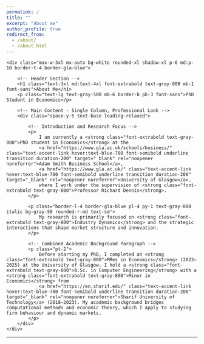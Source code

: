 ```yaml
---
permalink: /
title: ""
excerpt: "About me"
author_profile: true
redirect_from: 
  - /about/
  - /about.html
---
```


<script src="https://cdn.tailwindcss.com"></script>
<script>
    tailwind.config = {
        theme: {
            extend: {
                fontFamily: {
                    // Using a slightly more academic-looking serif font for the body text
                    sans: ['Inter', 'sans-serif'],
                    serif: ['Georgia', 'Times New Roman', 'serif'],
                },
                colors: {
                    'gla-blue': '#1e3a8a', /* University of Glasgow Primary Blue */
                    'primary-text': '#1f2937', /* Dark Gray for main text */
                    'accent-link': '#3b82f6', /* Blue for links */
                }
            }
        }
    }
</script>
<body class="white min-h-screen p-4 sm:p-8 pb-16 font-serif text-primary-text">

    <div class="max-w-3xl mx-auto bg-white rounded-xl shadow-xl p-6 md:p-10 border-t-4 border-gla-blue">
        
        <!-- Header Section -->
        <h1 class="text-3xl md:text-4xl font-extrabold text-gray-900 mb-1 font-sans">About Me</h1>
        <p class="text-lg text-gray-500 mb-6 border-b pb-3 font-sans">PhD Student in Economics</p>
        
        <!-- Main Content - Single Column, Professional Look -->
        <div class="space-y-5 text-base leading-relaxed">

            <!-- Introduction and Research Focus -->
            <p>
                I am currently a <strong class="font-extrabold text-gray-800">PhD student in Economics</strong> at the 
                <a href="https://www.gla.ac.uk/schools/business/" class="text-accent-link hover:text-blue-700 font-semibold underline transition duration-200" target="_blank" rel="noopener noreferrer">Adam Smith Business School</a>, 
                <a href="https://www.gla.ac.uk/" class="text-accent-link hover:text-blue-700 font-semibold underline transition duration-200" target="_blank" rel="noopener noreferrer">University of Glasgow</a>, 
                where I work under the supervision of <strong class="font-extrabold text-gray-800">Professor Richard Dennis</strong>.
            </p>

            <p class="border-l-4 border-gla-blue pl-4 py-1 text-gray-800 italic bg-gray-50 rounded-r-md text-sm">
                My research is primarily focused on <strong class="font-extrabold text-gray-800">Industry Dynamics</strong> and the strategic interactions that shape market structure and innovation.
            </p>

            <!-- Combined Academic Background Paragraph -->
            <p class="pt-2">
                Before starting my PhD, I completed an <strong class="font-extrabold text-gray-800">MRes in Economics</strong> (2023–2025) at the University of Glasgow. I hold a <strong class="font-extrabold text-gray-800">B.Sc. in Computer Engineering</strong> with a <strong class="font-extrabold text-gray-800">Minor in Economics</strong> from 
                <a href="https://en.sharif.edu/" class="text-accent-link hover:text-blue-700 font-semibold underline transition duration-200" target="_blank" rel="noopener noreferrer">Sharif University of Technology</a> (2018–2023). My academic background bridges computational methods and economic theory, which I apply to studying firm behaviour and dynamic markets.
            </p>
        </div>
    </div>

</body>

---
